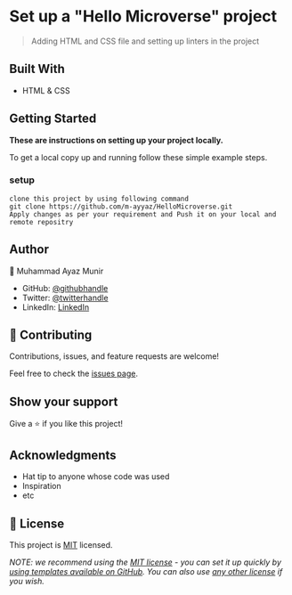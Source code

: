 
# Set up a "Hello Microverse" project

> Adding HTML and CSS file and setting up linters in the project


## Built With

- HTML & CSS

## Getting Started

**These are instructions on setting up your project locally.**

To get a local copy up and running follow these simple example steps.

### setup
    clone this project by using following command
    git clone https://github.com/m-ayyaz/HelloMicroverse.git
    Apply changes as per your requirement and Push it on your local and remote repositry
## Author

👤 Muhammad Ayaz Munir


- GitHub: [@githubhandle](https://github.com/m-ayyaz)
- Twitter: [@twitterhandle](https://twitter.com/m_ayaz_munir)
- LinkedIn: [LinkedIn](https://linkedin.com/in/muhammad-ayaz-munir-7729141a7/)

## 🤝 Contributing

Contributions, issues, and feature requests are welcome!

Feel free to check the [issues page](../../issues/).

## Show your support

Give a ⭐️ if you like this project!

## Acknowledgments

- Hat tip to anyone whose code was used
- Inspiration
- etc

## 📝 License

This project is [MIT](./LICENSE) licensed.

_NOTE: we recommend using the [MIT license](https://choosealicense.com/licenses/mit/) - you can set it up quickly by [using templates available on GitHub](https://docs.github.com/en/communities/setting-up-your-project-for-healthy-contributions/adding-a-license-to-a-repository). You can also use [any other license](https://choosealicense.com/licenses/) if you wish._
